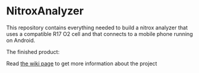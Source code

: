 # NitroxAnalyzer
This repository contains everything needed to build a nitrox analyzer that uses a compatible R17 O2 cell and that connects to a mobile phone running on Android.

The finished product:




Read [the wiki page](https://github.com/sergio-alves/NitroxAnalyzer/wiki) to get more information about the project


